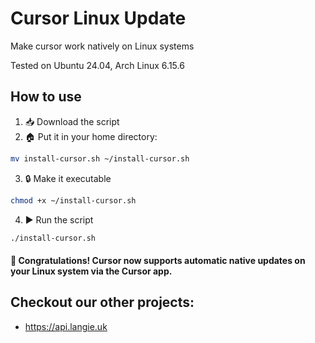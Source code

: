 # Cursor Linux Update

Make cursor work natively on Linux systems

Tested on Ubuntu 24.04, Arch Linux 6.15.6

## How to use

1. 📥 Download the script
2. 🏠 Put it in your home directory:

```bash
mv install-cursor.sh ~/install-cursor.sh

```

3. 🔒 Make it executable

```bash
chmod +x ~/install-cursor.sh
```

4. ▶️ Run the script

```bash
./install-cursor.sh
```

#### 🎉 Congratulations! Cursor now supports **automatic native updates** on your Linux system via the Cursor app.

## Checkout our other projects:

- https://api.langie.uk
